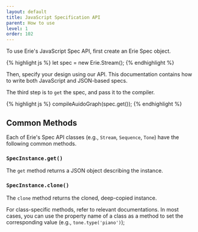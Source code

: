 ```yaml
---
layout: default
title: JavaScript Specification API
parent: How to use
level: 1
order: 102
---
```


To use Erie's JavaScript Spec API, first create an Erie Spec object.

{% highlight js %}
let spec = new Erie.Stream();
{% endhighlight %}

Then, specify your design using our API.
This documentation contains how to write both JavaScript and JSON-based specs.

The third step is to `get` the spec, and pass it to the compiler.

{% highlight js %}
compileAuidoGraph(spec.get());
{% endhighlight %}

## Common Methods

Each of Erie's Spec API classes (e.g., `Stream`, `Sequence`, `Tone`) have the following common methods.

### `SpecInstance.get()`

The `get` method returns a JSON object describing the instance.

### `SpecInstance.clone()`

The `clone` method returns the cloned, deep-copied instance.

For class-specific methods, refer to relevant documentations.
In most cases, you can use the property name of a class as a method to set the corresponding value (e.g., `tone.type('piano')`);

